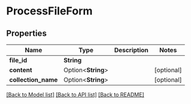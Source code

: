 # ProcessFileForm

## Properties

Name | Type | Description | Notes
------------ | ------------- | ------------- | -------------
**file_id** | **String** |  | 
**content** | Option<**String**> |  | [optional]
**collection_name** | Option<**String**> |  | [optional]

[[Back to Model list]](../README.md#documentation-for-models) [[Back to API list]](../README.md#documentation-for-api-endpoints) [[Back to README]](../README.md)


